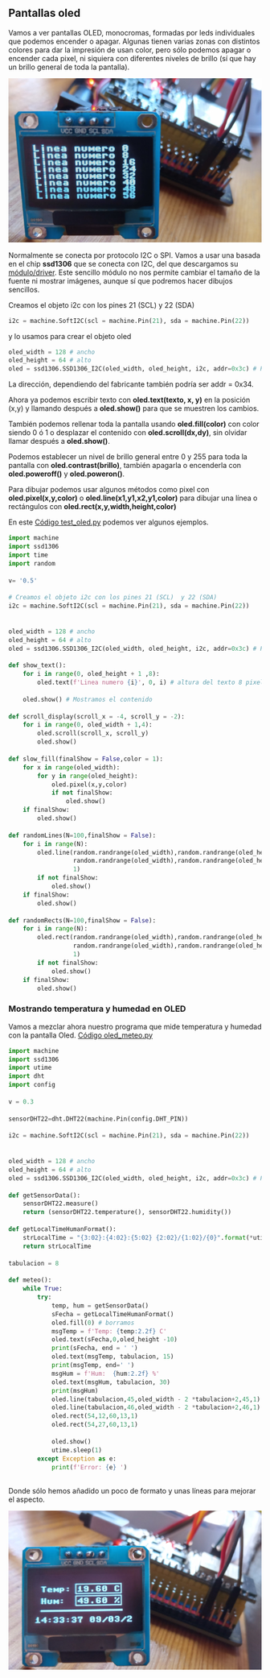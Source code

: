 ## Pantallas oled

Vamos a ver pantallas OLED, monocromas, formadas por leds individuales que podemos encender o apagar. Algunas tienen varias zonas con distintos colores para dar la impresión de usan color, pero sólo podemos apagar o encender cada pixel, ni siquiera con diferentes niveles de brillo (sí que hay un brillo general de toda la pantalla).

![](./images/Oled_mono.jpg)


Normalmente se conecta por protocolo I2C o SPI. Vamos a usar una basada en el chip **ssd1306** que se conecta con I2C, del que descargamos su [módulo/driver](https://raw.githubusercontent.com/javacasm/CursoMicropython/master/codigo/oled_ssd1306/ssd1306.py). Este sencillo módulo no nos permite cambiar el tamaño de la fuente ni mostrar imágenes, aunque sí que podremos hacer dibujos sencillos.

Creamos el objeto i2c con los pines 21 (SCL)  y 22 (SDA)

```python
i2c = machine.SoftI2C(scl = machine.Pin(21), sda = machine.Pin(22))

```

y lo usamos para crear el objeto oled 

```python
oled_width = 128 # ancho
oled_height = 64 # alto
oled = ssd1306.SSD1306_I2C(oled_width, oled_height, i2c, addr=0x3c) # Podria ser tambien 0x34

```

La dirección, dependiendo del fabricante también podría ser addr = 0x34.


Ahora ya podemos escribir texto con **oled.text(texto, x, y)** en la posición (x,y) y llamando después a **oled.show()** para que se muestren los cambios.

También podemos rellenar toda la pantalla usando **oled.fill(color)** con color siendo 0 ó 1 o desplazar el contenido con **oled.scroll(dx,dy)**, sin olvidar llamar después a **oled.show()**.

Podemos establecer un nivel de brillo general entre 0 y 255 para toda la pantalla con **oled.contrast(brillo)**, también apagarla o encenderla con **oled.poweroff()** y **oled.poweron()**.

Para dibujar podemos usar algunos métodos como pixel con **oled.pixel(x,y,color)** o **oled.line(x1,y1,x2,y1,color)** para dibujar una línea o rectángulos con **oled.rect(x,y,width,height,color)**

En este [Código test_oled.py](https://raw.githubusercontent.com/javacasm/CursoMicropython/master/codigo/oled_ssd1306/test_oled.py) podemos ver algunos ejemplos.


```python
import machine  
import ssd1306
import time 
import random

v= '0.5'

# Creamos el objeto i2c con los pines 21 (SCL)  y 22 (SDA)
i2c = machine.SoftI2C(scl = machine.Pin(21), sda = machine.Pin(22))


oled_width = 128 # ancho
oled_height = 64 # alto
oled = ssd1306.SSD1306_I2C(oled_width, oled_height, i2c, addr=0x3c) # Podria ser tambien 0x34

def show_text():
    for i in range(0, oled_height + 1 ,8):
        oled.text(f'Linea numero {i}', 0, i) # altura del texto 8 pixels
            
    oled.show() # Mostramos el contenido
    
def scroll_display(scroll_x = -4, scroll_y = -2):
    for i in range(0, oled_width + 1,4):
        oled.scroll(scroll_x, scroll_y)
        oled.show()

def slow_fill(finalShow = False,color = 1):
    for x in range(oled_width):
        for y in range(oled_height):
            oled.pixel(x,y,color)
            if not finalShow:
                oled.show()
    if finalShow:
        oled.show()

def randomLines(N=100,finalShow = False):
    for i in range(N):
        oled.line(random.randrange(oled_width),random.randrange(oled_height),
                  random.randrange(oled_width),random.randrange(oled_height),
                  1)
        if not finalShow:
            oled.show()
    if finalShow:
        oled.show()

def randomRects(N=100,finalShow = False):
    for i in range(N):
        oled.rect(random.randrange(oled_width),random.randrange(oled_height),
                  random.randrange(oled_width),random.randrange(oled_height),
                  1)
        if not finalShow:
            oled.show()
    if finalShow:
        oled.show()

```

### Mostrando temperatura y humedad en OLED

Vamos a mezclar ahora nuestro programa que mide temperatura y humedad con la pantalla Oled. [Código oled_meteo.py](https://raw.githubusercontent.com/javacasm/CursoMicropython/master/codigo/oled_ssd1306/oled_meteo.py) 

```python
import machine  
import ssd1306
import utime
import dht
import config

v = 0.3

sensorDHT22=dht.DHT22(machine.Pin(config.DHT_PIN))

i2c = machine.SoftI2C(scl = machine.Pin(21), sda = machine.Pin(22))


oled_width = 128 # ancho
oled_height = 64 # alto
oled = ssd1306.SSD1306_I2C(oled_width, oled_height, i2c, addr=0x3c) # Podria ser tambien 0x34

def getSensorData():
    sensorDHT22.measure()
    return (sensorDHT22.temperature(), sensorDHT22.humidity())

def getLocalTimeHumanFormat():
    strLocalTime = "{3:02}:{4:02}:{5:02} {2:02}/{1:02}/{0}".format(*utime.localtime(utime.time())[0:6])
    return strLocalTime

tabulacion = 8

def meteo():
    while True:
        try:
            temp, hum = getSensorData()
            sFecha = getLocalTimeHumanFormat()
            oled.fill(0) # borramos
            msgTemp = f'Temp: {temp:2.2f} C'
            oled.text(sFecha,0,oled_height -10)
            print(sFecha, end = ' ')
            oled.text(msgTemp, tabulacion, 15)
            print(msgTemp, end=' ')
            msgHum = f'Hum:  {hum:2.2f} %'
            oled.text(msgHum, tabulacion, 30)
            print(msgHum)
            oled.line(tabulacion,45,oled_width - 2 *tabulacion+2,45,1)
            oled.line(tabulacion,46,oled_width - 2 *tabulacion+2,46,1)
            oled.rect(54,12,60,13,1)
            oled.rect(54,27,60,13,1)
            
            oled.show()
            utime.sleep(1)
        except Exception as e:
            print(f'Error: {e} ')
         
```

Donde sólo hemos añadido un poco de formato y unas líneas para mejorar el aspecto.

![](./images/oled_meteo.jpg)

